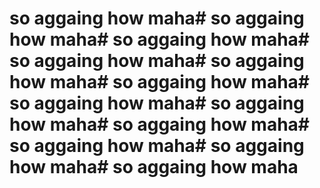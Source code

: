 # so aggaing how maha# so aggaing how maha# so aggaing how maha# so aggaing how maha# so aggaing how maha# so aggaing how maha# so aggaing how maha# so aggaing how maha# so aggaing how maha# so aggaing how maha# so aggaing how maha# so aggaing how maha 
